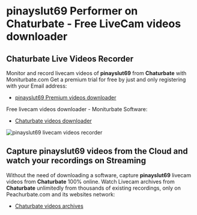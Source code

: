 # pinayslut69 Performer on Chaturbate - Free LiveCam videos downloader

## Chaturbate Live Videos Recorder

Monitor and record livecam videos of **pinayslut69** from **Chaturbate** with Moniturbate.com
Get a premium trial for free by just and only registering with your Email address:
* [pinayslut69 Premium videos downloader](https://moniturbate.com/request-demo-licence-key.html)

Free livecam videos downloader - Moniturbate Software:
* [Chaturbate videos downloader](https://moniturbate.com/moniturbate-download-software.html)

![pinayslut69 livecam videos recorder](https://peachurnet.com/templates/moniturbate-software.png)


## Capture pinayslut69 videos from the Cloud and watch your recordings on Streaming

Without the need of downloading a software, capture **pinayslut69** livecam videos from **Chaturbate** 100% online.
Watch Livecam archives from **Chaturbate** unlimitedly from thousands of existing recordings, only on Peachurbate.com and its websites network:
* [Chaturbate videos archives](https://peachurnet.com/)